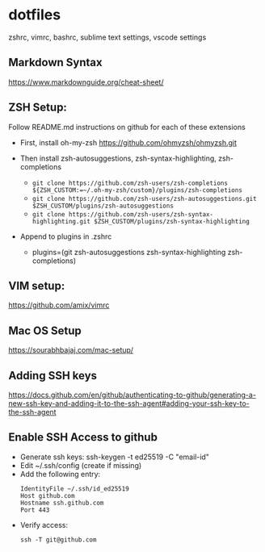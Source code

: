 # dotfiles
zshrc, vimrc, bashrc, sublime text settings, vscode settings

## Markdown Syntax
https://www.markdownguide.org/cheat-sheet/

## ZSH Setup:
Follow README.md instructions on github for each of these extensions
- First, install oh-my-zsh https://github.com/ohmyzsh/ohmyzsh.git
- Then install zsh-autosuggestions, zsh-syntax-highlighting, zsh-completions
  - ```git clone https://github.com/zsh-users/zsh-completions ${ZSH_CUSTOM:=~/.oh-my-zsh/custom}/plugins/zsh-completions```
  - ```git clone https://github.com/zsh-users/zsh-autosuggestions.git $ZSH_CUSTOM/plugins/zsh-autosuggestions```
  - ```git clone https://github.com/zsh-users/zsh-syntax-highlighting.git $ZSH_CUSTOM/plugins/zsh-syntax-highlighting```

- Append to plugins in .zshrc
  -  plugins=(git zsh-autosuggestions zsh-syntax-highlighting zsh-completions)

## VIM setup:
https://github.com/amix/vimrc

## Mac OS Setup
https://sourabhbajaj.com/mac-setup/

## Adding SSH keys
https://docs.github.com/en/github/authenticating-to-github/generating-a-new-ssh-key-and-adding-it-to-the-ssh-agent#adding-your-ssh-key-to-the-ssh-agent

## Enable SSH Access to github
* Generate ssh keys:
  ssh-keygen -t ed25519 -C "email-id"
* Edit ~/.ssh/config (create if missing)
* Add the following entry:
  ```
  IdentityFile ~/.ssh/id_ed25519
  Host github.com
  Hostname ssh.github.com
  Port 443
  ```
* Verify access:
  ```
  ssh -T git@github.com
  ```
